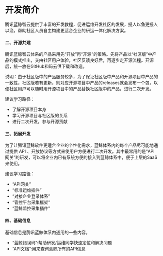 # 开发简介

腾讯蓝鲸智云提供了丰富的开发教程，促进运维开发社区的发展，授人以鱼更授人以渔，帮助社区人员自主构建更适合企业的研运一体化解决方案。



#### 二、开源共建
腾讯蓝鲸智云体系的产品采用先“开放”再“开源”的策略。先将产品以“社区版”中产品的模式推出，交由社区用户体验，社区反馈良好后，再逐步走开源流程。开源后，统一放在GitHub和码云供下载和改造。

说明：由于社区版中的产品服务较多，为了保证社区版中产品和开源项目中产品的一致性，社区版若有更新，则对应开源项目中产品的releases就会发布一个包，以便社区用户可以随时用开源项目中的产品替换社区版中的产品，进行二次开发。

建议学习路径：
- 了解开源项目本身
- 学习开源项目与社区版的关系
- 进行二次开发，参与开源贡献


#### 三、拓展开发
为了让腾讯蓝鲸软件更适合企业的个性化需求，蓝鲸体系内的每个产品尽可能地通过提供 API 、开放协议等方式来使用户方便进行二次开发。其中最常用的是“API网关”的研发，可以将企业内已有系统方便的接入到蓝鲸体系中，便于上层的SaaS来使用。

建议学习路径：
- “API网关”
- “标准运维插件”
- “对接企业登录体系”
- “管控平台采集框架”
- “蓝鲸监控采集插件”


#### 四、基础信息
基础信息是腾讯蓝鲸体系内通用的一些内容。
- “蓝鲸错误码”:帮助研发/运维同学快速定位和解决问题
- “API文档”:用来查询蓝鲸所有的API信息
